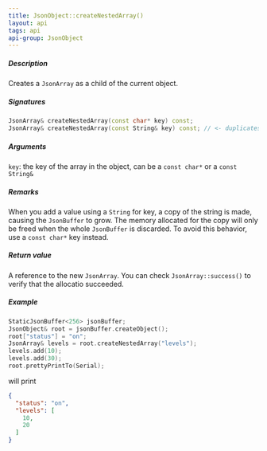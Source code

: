 ```yaml
---
title: JsonObject::createNestedArray()
layout: api
tags: api
api-group: JsonObject
---
```


##### Description
Creates a `JsonArray` as a child of the current object.

##### Signatures

```c++
JsonArray& createNestedArray(const char* key) const;
JsonArray& createNestedArray(const String& key) const; // <- duplicates key
```

##### Arguments

`key`: the key of the array in the object, can be a `const char*` or a `const String&`

##### Remarks

When you add a value using a `String` for key, a copy of the string is made, causing the `JsonBuffer` to grow.
The memory allocated for the copy will only be freed when the whole `JsonBuffer` is discarded.
To avoid this behavior, use a `const char*` key instead.

##### Return value

A reference to the new `JsonArray`.
You can check `JsonArray::success()` to verify that the allocatio succeeded.

##### Example

```c++
StaticJsonBuffer<256> jsonBuffer;
JsonObject& root = jsonBuffer.createObject();
root["status"] = "on";
JsonArray& levels = root.createNestedArray("levels");
levels.add(10);
levels.add(30);
root.prettyPrintTo(Serial);
```

will print

```json
{
  "status": "on",
  "levels": [
    10,
    20
  ]
}
```
